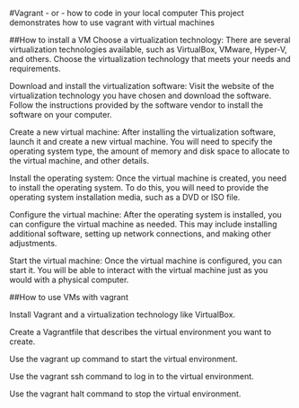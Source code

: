#Vagrant - or - how to code in your local computer
This project demonstrates how to use vagrant with virtual machines

##How to install a VM
Choose a virtualization technology: There are several virtualization technologies available, such as VirtualBox, VMware, Hyper-V, and others. Choose the virtualization technology that meets your needs and requirements.

Download and install the virtualization software: Visit the website of the virtualization technology you have chosen and download the software. Follow the instructions provided by the software vendor to install the software on your computer.

Create a new virtual machine: After installing the virtualization software, launch it and create a new virtual machine. You will need to specify the operating system type, the amount of memory and disk space to allocate to the virtual machine, and other details.

Install the operating system: Once the virtual machine is created, you need to install the operating system. To do this, you will need to provide the operating system installation media, such as a DVD or ISO file.

Configure the virtual machine: After the operating system is installed, you can configure the virtual machine as needed. This may include installing additional software, setting up network connections, and making other adjustments.

Start the virtual machine: Once the virtual machine is configured, you can start it. You will be able to interact with the virtual machine just as you would with a physical computer.


##How to use VMs with vagrant

Install Vagrant and a virtualization technology like VirtualBox.

Create a Vagrantfile that describes the virtual environment you want to create.

Use the vagrant up command to start the virtual environment.

Use the vagrant ssh command to log in to the virtual environment.

Use the vagrant halt command to stop the virtual environment.
